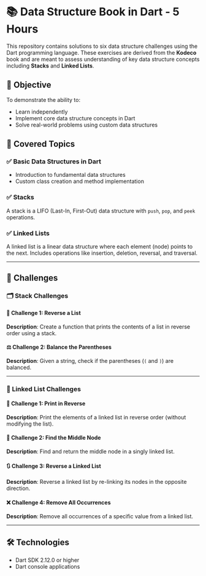 # 📚 Data Structure Book in Dart - 5 Hours

This repository contains solutions to six data structure challenges using the Dart programming language. These exercises are derived from the **Kodeco** book and are meant to assess understanding of key data structure concepts including **Stacks** and **Linked Lists**.

## 🚀 Objective

To demonstrate the ability to:
- Learn independently
- Implement core data structure concepts in Dart
- Solve real-world problems using custom data structures

## 📘 Covered Topics

### ✅ Basic Data Structures in Dart

- Introduction to fundamental data structures
- Custom class creation and method implementation

### ✅ Stacks

A stack is a LIFO (Last-In, First-Out) data structure with `push`, `pop`, and `peek` operations.

### ✅ Linked Lists

A linked list is a linear data structure where each element (node) points to the next. Includes operations like insertion, deletion, reversal, and traversal.

---

## 🧪 Challenges

### 🗂️ Stack Challenges

#### 🔁 Challenge 1: Reverse a List
**Description**: Create a function that prints the contents of a list in reverse order using a stack.

#### ⚖️ Challenge 2: Balance the Parentheses
**Description**: Given a string, check if the parentheses (`(` and `)`) are balanced.

---

### 🔗 Linked List Challenges

#### 🔁 Challenge 1: Print in Reverse
**Description**: Print the elements of a linked list in reverse order (without modifying the list).

#### 🎯 Challenge 2: Find the Middle Node
**Description**: Find and return the middle node in a singly linked list.

#### 🔃 Challenge 3: Reverse a Linked List
**Description**: Reverse a linked list by re-linking its nodes in the opposite direction.

#### ❌ Challenge 4: Remove All Occurrences
**Description**: Remove all occurrences of a specific value from a linked list.

---

## 🛠️ Technologies

- Dart SDK 2.12.0 or higher
- Dart console applications
